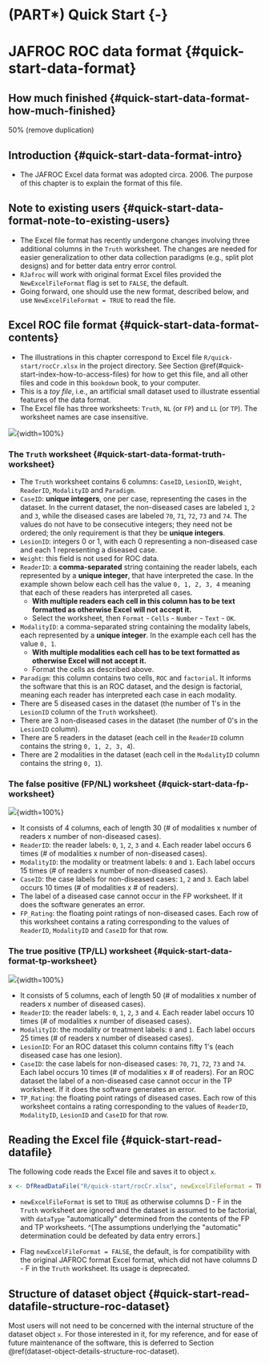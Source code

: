 # (PART\*) Quick Start {-}


# JAFROC ROC data format {#quick-start-data-format}





## How much finished {#quick-start-data-format-how-much-finished} 

50% (remove duplication)



## Introduction {#quick-start-data-format-intro}

* The JAFROC Excel data format was adopted circa. 2006. The purpose of this chapter is to explain the format of this file. 
<!-- * Reading this file into a dataset object suitable for `RJafroc` analysis is the subject of the next chapter.  -->
<!-- * Background on observer performance methods are in my book [@chakraborty2017observer]. -->
<!-- * I will start with Receiver Operating Characteristic (ROC) data [@metz1978rocmethodology] as this is by far the simplest paradigm. -->
<!-- * In the ROC paradigm the observer assigns a rating to each image. A rating is an ordered numeric label, and, in our convention, higher values represent greater certainty or **confidence level** for presence of disease. With human observers, a 5 (or 6) point rating scale is typically used, with 1 representing highest confidence for *absence* of disease and 5 (or 6) representing highest confidence for *presence* of disease. Intermediate values represent intermediate confidence levels for presence or absence of disease.  -->
<!-- * In the ROC paradigm location information, if applicable, associated with the disease, is not collected.  -->
<!-- * There is no restriction to 5 or 6 ratings. With algorithmic observers, e.g., computer aided detection (CAD) algorithms, the rating could be a floating point number and have infinite precision. All that is required is that higher values correspond to greater confidence in presence of disease - termed a *positive-directed* rating scale. If lower numbers correspond to greater confidence a transformation $R \rightarrow \max(R) - R + 1$, where $\max(R)$ is the maximum rating, over all readers, modalities and cases, will convert a negative-directed rating scale to a positive directed rating scale.  -->


## Note to existing users {#quick-start-data-format-note-to-existing-users}

* The Excel file format has recently undergone changes involving three additional columns in the `Truth` worksheet. The changes are needed for easier generalization to other data collection paradigms (e.g., split plot designs) and for better data entry error control.
* `RJafroc` will work with original format Excel files provided the `NewExcelFileFormat` flag is set to `FALSE`, the default. 
* Going forward, one should use the new format, described below, and use `NewExcelFileFormat = TRUE` to read the file.


## Excel ROC file format {#quick-start-data-format-contents}

* The illustrations in this chapter correspond to Excel file `R/quick-start/rocCr.xlsx` in the project directory. See Section \@ref(#quick-start-index-how-to-access-files) for how to get this file, and all other files and code in this `bookdown` book, to your computer. 
* This is a *toy file*, i.e., an artificial small dataset used to illustrate essential features of the data format. 
* The Excel file has three worksheets: `Truth`, `NL` (or `FP`) and `LL` (or `TP`). The worksheet names are case insensitive.

![](images/quick-start/rocCrTruth.png){width=100%}

### The `Truth` worksheet {#quick-start-data-format-truth-worksheet}

* The `Truth` worksheet contains 6 columns: `CaseID`, `LesionID`, `Weight`, `ReaderID`, `ModalityID` and `Paradigm`. 
* `CaseID`: **unique integers**, one per case, representing the cases in the dataset. In the current dataset, the non-diseased cases are labeled `1`, `2` and `3`, while the diseased cases are labeled `70`, `71`, `72`, `73` and `74`. The values do not have to be consecutive integers; they need not be ordered; the only requirement is that they be **unique integers**.
* `LesionID`: integers 0 or 1, with each 0 representing a non-diseased case and each 1 representing a diseased case. 
* `Weight`: this field is not used for ROC data. 
* `ReaderID`: a **comma-separated** string containing the reader labels, each represented by a **unique integer**, that have interpreted the case. In the example shown below each cell has the value `0, 1, 2, 3, 4` meaning that each of these readers has interpreted all cases. 
    + **With multiple readers each cell in this column has to be text formatted as otherwise Excel will not accept it.**
    + Select the worksheet, then `Format` - `Cells` - `Number` - `Text` - `OK`.
* `ModalityID`: a comma-separated string containing the modality labels, each represented by a **unique integer**. In the example each cell has the value `0, 1`. 
    + **With multiple modalities each cell has to be text formatted as otherwise Excel will not accept it.**
    + Format the cells as described above.
* `Paradigm`: this column contains two cells, `ROC` and `factorial`. It informs the software that this is an ROC dataset, and the design is factorial, meaning each reader has interpreted each case in each modality. 
* There are 5 diseased cases in the dataset (the number of 1's in the `LesionID` column of the `Truth` worksheet). 
* There are 3 non-diseased cases in the dataset (the number of 0's in the `LesionID` column).
* There are 5 readers in the dataset (each cell in the `ReaderID` column contains the string `0, 1, 2, 3, 4`).
* There are 2 modalities in the dataset (each cell in the `ModalityID` column contains the string `0, 1`).


### The false positive (FP/NL) worksheet {#quick-start-data-fp-worksheet}

![](images/quick-start/rocCrFp.png){width=100%}

* It consists of 4 columns, each of length 30 (# of modalities x number of readers x number of non-diseased cases). 
* `ReaderID`: the reader labels: `0`, `1`, `2`, `3` and `4`. Each reader label occurs 6 times (# of modalities x number of non-diseased cases). 
* `ModalityID`: the modality or treatment labels: `0` and `1`. Each label occurs 15 times (# of readers x number of non-diseased cases). 
* `CaseID`: the case labels for non-diseased cases: `1`, `2` and `3`. Each label occurs 10 times (# of modalities x # of readers). 
* The label of a diseased case cannot occur in the FP worksheet. If it does the software generates an error. 
* `FP_Rating`: the floating point ratings of non-diseased cases. Each row of this worksheet contains a rating corresponding to the values of `ReaderID`, `ModalityID` and `CaseID` for that row.  

### The true positive (TP/LL) worksheet {#quick-start-data-format-tp-worksheet}


![](images/quick-start/rocCrTp.png){width=100%}

* It consists of 5 columns, each of length 50 (# of modalities x number of readers x number of diseased cases). 
* `ReaderID`: the reader labels: `0`, `1`, `2`, `3` and `4`. Each reader label occurs 10 times (# of modalities x number of diseased cases). 
* `ModalityID`: the modality or treatment labels: `0` and `1`. Each label occurs 25 times (# of readers x number of diseased cases). 
* `LesionID`: For an ROC dataset this column contains fifty 1's (each diseased case has one lesion). 
* `CaseID`: the case labels for non-diseased cases: `70`, `71`, `72`, `73` and `74`. Each label occurs 10 times (# of modalities x # of readers). For an ROC dataset the label of a non-diseased case cannot occur in the TP worksheet. If it does the software generates an error. 
* `TP_Rating`: the floating point ratings of diseased cases. Each row of this worksheet contains a rating corresponding to the values of `ReaderID`, `ModalityID`, `LesionID` and `CaseID` for that row.   





## Reading the Excel file {#quick-start-read-datafile}

The following code reads the Excel file and saves it to object `x`.


```r
x <- DfReadDataFile("R/quick-start/rocCr.xlsx", newExcelFileFormat = TRUE)
```

* `newExcelFileFormat` is set to `TRUE` as otherwise columns D - F in the `Truth` worksheet are ignored and the dataset is assumed to be factorial, with `dataType` "automatically" determined from the contents of the FP and TP worksheets. ^[The assumptions underlying the "automatic" determination could be defeated by data entry errors.]

* Flag `newExcelFileFormat = FALSE`, the default, is for compatibility with the original JAFROC format Excel format, which did not have columns D - F in the `Truth` worksheet. Its usage is deprecated.


## Structure of dataset object {#quick-start-read-datafile-structure-roc-dataset}

Most users will not need to be concerned with the internal structure of the dataset object `x`. For those interested in it, for my reference, and for ease of future maintenance of the software, this is deferred to Section \@ref(dataset-object-details-structure-roc-dataset).

